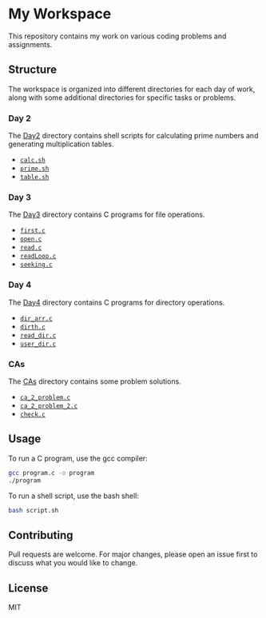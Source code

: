 # My Workspace

This repository contains my work on various coding problems and assignments.

## Structure

The workspace is organized into different directories for each day of work, along with some additional directories for specific tasks or problems.

### Day 2

The [Day2](Day2) directory contains shell scripts for calculating prime numbers and generating multiplication tables.

- [`calc.sh`](Day2/calc.sh)
- [`prime.sh`](Day2/prime.sh)
- [`table.sh`](Day2/table.sh)

### Day 3

The [Day3](Day3) directory contains C programs for file operations.

- [`first.c`](Day3/first.c)
- [`open.c`](Day3/open.c)
- [`read.c`](Day3/read.c)
- [`readLoop.c`](Day3/readLoop.c)
- [`seeking.c`](Day3/seeking.c)

### Day 4

The [Day4](Day4) directory contains C programs for directory operations.

- [`dir_arr.c`](Day4/dir_arr.c)
- [`dirth.c`](Day4/dirth.c)
- [`read_dir.c`](Day4/read_dir.c)
- [`user_dir.c`](Day4/user_dir.c)

### CAs

The [CAs](CAs) directory contains some problem solutions.

- [`ca_2_problem.c`](CAs/ca_2_problem.c)
- [`ca_2_problem_2.c`](CAs/ca_2_problem_2.c)
- [`check.c`](CAs/check.c)

## Usage

To run a C program, use the gcc compiler:

```sh
gcc program.c -o program
./program
```

To run a shell script, use the bash shell:
```sh
bash script.sh
```

## Contributing
Pull requests are welcome. For major changes, please open an issue first to discuss what you would like to change.

## License
MIT